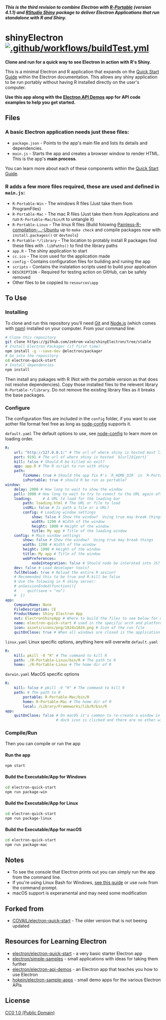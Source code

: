 ***This is the third revision to combine Electron with [R-Portable](https://sourceforge.net/projects/rportable/files/R-Portable/) (version 4.1.1) and [RStudio Shiny](https://cran.r-project.org/web/packages/shiny/index.html) package to deliver Electron Applications that run standalone with R and Shiny.***


# shinyElectron [![.github/workflows/buildTest.yml](https://github.com/zekrom-vale/shinyElectron/actions/workflows/buildTest.yml/badge.svg)](https://github.com/zekrom-vale/shinyElectron/actions/workflows/buildTest.yml)

**Clone and run for a quick way to see Electron in action with R's Shiny.**

This is a minimal Electron and R application that expands on the [Quick Start Guide](https://electronjs.org/docs/tutorial/quick-start)
within the Electron documentation.  This allows any shiny application to be run portably without having R installed directly on the user's computer.

**Use this app along with the [Electron API Demos](https://electronjs.org/#get-started) app for API code examples to help you get started.**

## Files
### A basic Electron application needs just these files:
- `package.json` - Points to the app's main file and lists its details and dependencies.
- `main.js` - Starts the app and creates a browser window to render HTML. This is the app's **main process**.

You can learn more about each of these components within the [Quick Start Guide](https://electronjs.org/docs/tutorial/quick-start).

### R adds a few more files required, these are used and defined in `main.js`:
- `R-Portable-Win` - The windows R files (Just take them from ProgramFiles)
- `R-Portable-Mac` - The mac R files (Just take them from Applications and run `R-Portable-Mac/bin/R` to untangle it)
- `R-Portable-Linux` - The linux R files (Build folowing [
Painless-R-compilation-...-Ubuntu](https://github.com/Jiefei-Wang/Painless-R-compilation-and-installation-on-Ubuntu) up to `make check` and compile packages now with `install.packages()` or `devtools`)
- `R-Portable-*/library` - The location to protably install R packages find these files with `.libPaths()` to find the library paths
- `app.R` - The shiny application to start
- `cc.ico` - The icon used for the application made
- `config` - Contains configuration files for building and runing the app
- `scripts` - Contains the instalation scripts used to build your application
- `DESCRIPTION` - Required for testing action on GitHub, can be safely removed
- Other files to be coppied to `resources\app`


## To Use
### Installing
To clone and run this repository you'll need [Git](https://git-scm.com) and [Node.js](https://nodejs.org/en/download/) (which comes with [npm](http://npmjs.com)) installed on your computer. From your command line:

```bash
# Clone this repository
git clone https://github.com/zekrom-vale/shinyElectron/tree/stable
# Install Electron Packager (if first time)
npm install -g --save-dev @electron/packager
# Go into the repository
cd electron-quick-start
# Install dependencies
npm install
```

Then install any pakages with R (Not with the portable version as that does not resolve dependencies).  Copy those installed files to the relevent library `R-Portable-*/library`.  Do not remove the existing library files as it breaks the base packages.

### Configure
The configuration files are included in the `config` folder, if you want to use aother file format feel free as long as [node-config](https://github.com/node-config/node-config/wiki/Configuration-Files#file-formats) supports it.

`default.yaml` The default options to use, see [node-config](https://github.com/node-config/node-config/wiki/Configuration-Files#file-load-order) to learn more on loading order.
```yaml
R:
    url: "http://127.0.0.1:" # The url of where shiny is hosted most likely the loop back at 127.0.0.1
    port: 9191 # The url of where shiny is hosted `${url}${port}`
    kill: false # Should R be killed on exit?
    app: app.R # The R script to run with shiny
    path:
        fixHome: true # Should the app fix R's `R_HOME_DIR` in `R-Portable-*/R` ignored if isPortable is false
        isPortable: true # should R be run as portable?
window:
    delay: 2000 # How long to wait to show the window
    poll: 1000 # How long to wait to try to conect to the URL again after failing
    loading:     # A URL to load for the loading bar
        path: loading.html # The URL or file to load
        isURL: false # Is path a file or a URL?
        config: # Loading window settings
            show: false # Show the window?  Using true may break things
            width: 1200 # Width of the window
            height: 1000 # Height of the window
            title: My app # Title of the loading window
    config: # Main window settings
        show: false # Show the window?  Using true may break things
        width: 1200 # Width of the window
        height: 1000 # Height of the window
        title: My app # Title of the window
        webPreferences: 
            nodeIntegration: false # Should node be interated into JS?  Not implimented yet
    dev: false # Load developer tools?
    fullReload: true # Reload the entire R sesion?
    # Recomended this to be true and R.kill be false
    # Use the folowing in R shiny server:
    # onSessionEnded(function(){
    #     quit(save = "no")
    #  })
app:
    CompanyName: None
    FileDescription: CE
    ProductName: Shiny Electron App
    out: ElectronShinyApp # Where to build the files to see below for more
    name: electron-quick-start # used in the specific arch and platform build under `${out}/${name}-${platform}-${arch}`
    icon: assets/icons/png/1024x1024.png # Icon of the run file
    quitOnClose: true # When all windows are closed is the application termniated?
```

`linux.yaml` Linux specific options, anything here will overwite `default.yaml`
```yaml
R:
    kill: pkill -9 "R" # The command to kill R
    path: ./R-Portable-Linux/bin/R # The path to R
    home: ./R-Portable-Linux # The home dir of R
```

`darwin.yaml` MacOS specific options
```yaml
R:
    kill: false # pkill -9 "R" # The command to kill R
    path: # The path to R
        portable: R-Portable-Mac/bin/R
        home: R-Portable-Mac # The home dir of R
        local: /Library/Frameworks/lib/R/bin/R 
app:
    quitOnClose: false # On macOS it's common to re-create a window in the app when the
                       # dock icon is clicked and there are no other windows open.
```

### Compile/Run
Then you can compile or run the app

#### Run the app
```bash
npm start
```

#### Build the Executable/App for Windows
```bash
cd electron-quick-start
npm run package-win
```

#### Build the Executable/App for Linux
```bash
cd electron-quick-start
npm run package-linux
```

#### Build the Executable/App for macOS
```bash
cd electron-quick-start
npm run package-mac
```

## Notes
 - To see the console that Electron prints out you can simply run the app from the command line.
 - If you're using Linux Bash for Windows, [see this guide](https://www.howtogeek.com/261575/how-to-run-graphical-linux-desktop-applications-from-windows-10s-bash-shell/) or use `node` from the command prompt.
 - macOS support is experamental and may need some modification

## Forked from
 - [COVAIL/electron-quick-start](https://github.com/COVAIL/electron-quick-start) - The older version that is not beeing updated

## Resources for Learning Electron


- [electron/electron-quick-start](https://github.com/electron/electron-quick-start) - a very basic starter Electron app
- [electron/simple-samples](https://github.com/electron/simple-samples) - small applications with ideas for taking them further
- [electron/electron-api-demos](https://github.com/electron/electron-api-demos) - an Electron app that teaches you how to use Electron
- [hokein/electron-sample-apps](https://github.com/hokein/electron-sample-apps) - small demo apps for the various Electron APIs

## License

[CC0 1.0 (Public Domain)](LICENSE.md)
